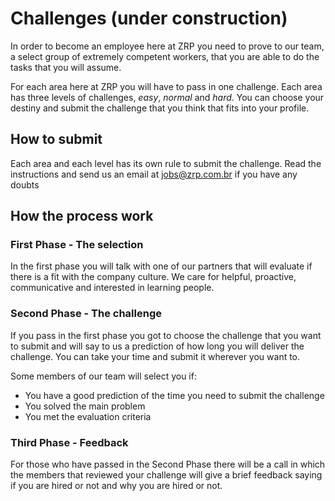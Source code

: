 # Challenges (under construction)

In order to become an employee here at ZRP you need to prove to our team, a select group of extremely competent workers, that you are able to do the tasks that you will assume.

For each area here at ZRP you will have to pass in one challenge. Each area has three levels of challenges, *easy*, *normal* and *hard*. You can choose your destiny and submit the challenge that you think that fits into your profile.

## How to submit

Each area and each level has its own rule to submit the challenge. Read the instructions and send us an email at jobs@zrp.com.br if you have any doubts

## How the process work

### First Phase - The selection

In the first phase you will talk with one of our partners that will evaluate if there is a fit with the company culture. We care for helpful, proactive, communicative and interested in learning people.

### Second Phase - The challenge

If you pass in the first phase you got to choose the challenge that you want to submit and will say to us 
a prediction of how long you will deliver the challenge. You can take your time and submit it wherever you want to. 

Some members of our team will select you if:

- You have a good prediction of the time you need to submit the challenge
- You solved the main problem
- You met the evaluation criteria

### Third Phase - Feedback

For those who have passed in the Second Phase there will be a call in which the members that reviewed your challenge will give a brief feedback saying if you are hired or not and why you are hired or not. 
